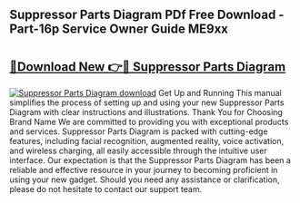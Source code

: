 ## Suppressor Parts Diagram PDf Free Download - Part-16p Service Owner Guide ME9xx

# <h2><a href="http://dfl0rhn.blite.top/?on=Suppressor+Parts+Diagram">🔗Download New 👉🔴 Suppressor Parts Diagram</a></h2>

[![Suppressor Parts Diagram download](https://i.imgur.com/lujVjoI.png)](http://dfl0rhn.blite.top/?on=Suppressor+Parts+Diagram)
Get Up and Running This manual simplifies the process of setting up and using your new Suppressor Parts Diagram with clear instructions and illustrations. Thank You for Choosing Brand Name We are committed to providing you with exceptional products and services. Suppressor Parts Diagram is packed with cutting-edge features, including facial recognition, augmented reality, voice activation, and wireless charging, all easily accessible through the intuitive user interface. Our expectation is that the Suppressor Parts Diagram has been a reliable and effective resource in your journey to becoming proficient in using your new gadget. Should you need any assistance or clarification, please do not hesitate to contact our support team.
